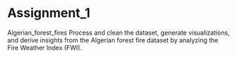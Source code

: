 # Assignment_1
Algerian_forest_fires
Process and clean the dataset, generate visualizations, and derive insights from the Algerian forest fire dataset by analyzing the Fire Weather Index (FWI).
